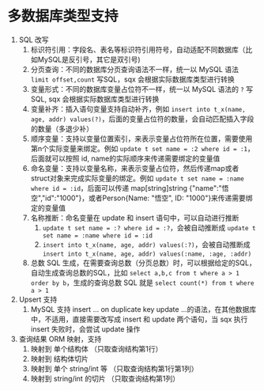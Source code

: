 # 多数据库类型支持

1. SQL 改写
   1. 标识符引用：字段名、表名等标识符引用符号，自动适配不同数据库（比如MySQL是反引号，其它是双引号)
   2. 分页查询：不同的数据库分页查询语法不一样，统一以 MySQL 语法 `limit offset,count` 写SQL，sqx 会根据实际数据库类型进行转换
   3. 变量形式：不同的数据库变量占位符不一样，统一以 MySQL 语法的 `?` 写SQL, sqx 会根据实际数据库类型进行转换
   4. 变量补齐：插入语句变量支持自动补齐，例如 `insert into t_x(name, age, addr) values(?)`，后面的变量占位符的数量，会自动匹配插入字段的数量（多退少补）
   5. 顺序变量：支持以变量位置索引，来表示变量占位符所在位置，需要使用第n个实际变量来绑定。例如 `update t set name = :2 where id = :1`，后面就可以按照 id, name的实际顺序来传递需要绑定的变量值
   6. 命名变量：支持以变量名称，来表示变量占位符，然后传递map或者struct对象来完成实际变量的绑定。例如 `update t set name = :name where id = :id`，后面可以传递 map[string]string {"name":"悟空","id":"1000"}，或者Person{Name: "悟空", ID: "1000"}来传递需要绑定的变量值
   7. 名称推断：命名变量在 update 和 insert 语句中，可以自动进行推断
      1. `update t set name = :? where id = :?`，会被自动推断成 `update t set name = :name where id = :id`
      2. `insert into t_x(name, age, addr) values(:?)`，会被自动推断成 `insert into t_x(name, age, addr) values(:name, :age, :addr)`
   8. 总数 SQL 生成，在需要查询总数（分页总数）时，可以根据给定的SQL，自动生成查询总数的SQL，比如 `select a,b,c from t where a > 1 order by b`，生成的查询总数 SQL 就是 `select count(*) from t where a > 1`
2. Upsert 支持
   1. MySQL 支持 insert ... on duplicate key update ...的语法，在其他数据库中，不适用，直接需要改写成 insert 和 update 两个语句，当 sqx 执行 insert 失败时，会尝试 update 操作
3. 查询结果 ORM 映射，支持
   1. 映射到 单个结构体 （只取查询结构第1行）
   2. 映射到 结构体切片
   3. 映射到 单个 string/int 等 （只取查询结构第1行第1列）
   4. 映射到 string/int 的切片 （只取查询结构第1列）

